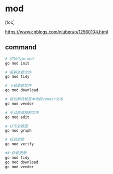 # mod

[toc]

<https://www.cnblogs.com/niuben/p/12560104.html>

## command

```bash
# 初始化go.mod
go mod init

# 更新依赖文件
go mod tidy

# 下载依赖文件
go mod download

# 将依赖转移至本地的vendor文件
go mod vendor

# 手动修改依赖文件
go mod edit

# 打印依赖图
go mod graph

# 校验依赖
go mod verify

## 依赖更新
go mod tidy
go mod download
go mod vendor

```
